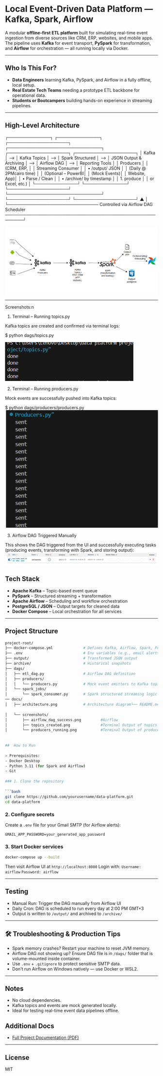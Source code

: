 #  Local Event-Driven Data Platform — Kafka, Spark, Airflow

A modular **offline-first ETL platform** built for simulating real-time event ingestion from diverse sources like CRM, ERP, websites, and mobile apps. The pipeline uses **Kafka** for event transport, **PySpark** for transformation, and **Airflow** for orchestration — all running locally via Docker.

---

##  Who Is This For?

-  **Data Engineers** learning Kafka, PySpark, and Airflow in a fully offline, local setup.
-  **Real Estate Tech Teams** needing a prototype ETL backbone for operational data.
-  **Students or Bootcampers** building hands-on experience in streaming pipelines.

---

## High-Level Architecture

┌──────────────┐     ┌──────────────┐     ┌────────────────────┐     ┌───────────────────────────────┐     ┌────────────────────┐     ┌────────────────────┐
│ Kafka        │ --> │ Kafka Topics │ --> │ Spark Structured   │ --> │ JSON Output & Archiving      │ --> │ Airflow DAG        │ --> │ Reporting Tools    │
│ Producers    │     │ (CRM, ERP,   │     │ Streaming Consumer │     │  • /output/ JSON             │     │ (Daily @ 2PMcairo time)     │     │ (Optional – PowerBI│
│ (Mock Events)│     │ Website, App)│     │   • Parse / Clean  │     │  • /archive/ by timestamp    │     │ 1. produce         │     │  or Excel, etc.)   │
└──────────────┘     └──────────────┘     └────────────────────┘     └───────────────────────────────┘     └────────────────────┘     └────────────────────┘
      ▲                                                                                                                            │
      └────────────────────────────── Controlled via Airflow DAG Scheduler ────────────────────────────────────────────────────────┘


![Pipeline Architecture](./docs/architecture.png)

---

Screenshots:n
 
 1. Terminal – Running topics.py

Kafka topics are created and confirmed via terminal logs:

$ python dags/topics.py

![Terminal Topics](./docs/screenshots/topics_created.png)

 2. Terminal – Running producers.py

Mock events are successfully pushed into Kafka topics:

$ python dags/producers/producers.py
![Terminal Producers](./docs/screenshots/producers_running.png)



3. Airflow DAG Triggered Manually

This shows the DAG triggered from the UI and successfully executing tasks (producing events, transforming with Spark, and storing output):
![Airflow DAG Triggered](./docs/screenshots/airflow_dag_success.png)


##  Tech Stack

- **Apache Kafka** – Topic-based event queue
- **PySpark** – Structured streaming + transformation
- **Apache Airflow** – Scheduling and workflow orchestration
- **PostgreSQL / JSON** – Output targets for cleaned data
- **Docker Compose** – Local orchestration for all services

---

##  Project Structure

```bash
project-root/
├── docker-compose.yml              # Defines Kafka, Airflow, Spark, Postgres containers
├── .env                            # Env variables (e.g., email alerts)
├── output/                         # Transformed JSON output
├── archive/                        # Historical snapshots
├── dags/
│   ├── etl_dag.py                  # Airflow DAG definition
│   ├── producers/
│   │   └── producers.py            # Mock event emitters to Kafka topics
│   └── spark_jobs/
│       └── spark_consumer.py       # Spark structured streaming logic
── docs/
│   ├── architecture.png            # Architecture diagram└── README.md

│   └── screenshots/
│       ├── airflow_dag_success.png         #Airflow 
│       ├── topics_created.png              #Terminal Output of topics.py
│       └── producers_running.png           #Terminal Output of producers.py


##  How to Run

> Prerequisites:
- Docker Desktop
- Python 3.11 (for Spark and Airflow)
- Git

### 1. Clone the repository

```bash
git clone https://github.com/yourusername/data-platform.git
cd data-platform
````

### 2. Configure secrets

Create a `.env` file for your Gmail SMTP (for Airflow alerts):

```env
GMAIL_APP_PASSWORD=your_generated_app_password
```

### 3. Start Docker services

```bash
docker-compose up --build
```

Then visit Airflow UI at `http://localhost:8080`
Login with:
`Username: airflow`
`Password: airflow`

---

##  Testing

* Manual Run: Trigger the DAG manually from Airflow UI
* Daily Cron: DAG is scheduled to run every day at 2:00 PM GMT+3
* Output is written to `/output/` and archived to `/archive/`

---

## 🛠️ Troubleshooting & Production Tips

* Spark memory crashes? Restart your machine to reset JVM memory.
* Airflow DAG not showing up? Ensure DAG file is in `/dags/` folder that is volume-mounted inside container.
* Use `.env` + `.gitignore` to protect sensitive SMTP data.
* Don't run Airflow on Windows natively — use Docker or WSL2.

---

##  Notes

* No cloud dependencies.
* Kafka topics and events are mock generated locally.
* Ideal for testing real-time event data pipelines offline.


##  Additional Docs

- [Full Project Documentation (PDF)](docs/project-documentation.pdf)

---

## License

MIT

